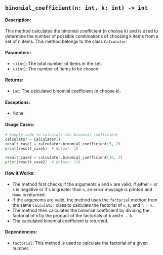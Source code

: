## `binomial_coefficient(n: int, k: int) -> int`

#### Description:
This method calculates the binomial coefficient (n choose k) and is used to determine the number of possible combinations of choosing k items from a set of n items. This method belongs to the class `Calculator`.

#### Parameters:
- `n` (`int`): The total number of items in the set.
- `k` (`int`): The number of items to be chosen.

#### Returns:
- `int`: The calculated binomial coefficient (n choose k).

#### Exceptions:
- None

#### Usage Cases:

```python
# Sample code to calculate the binomial coefficient
calculator = Calculator()
result_case1 = calculator.binomial_coefficient(5, 2)
print(result_case1)  # Output: 10

result_case2 = calculator.binomial_coefficient(10, 3)
print(result_case2)  # Output: 120
```

#### How it Works:
- The method first checks if the arguments `n` and `k` are valid. If either `n` or `k` is negative or if `k` is greater than `n`, an error message is printed and `None` is returned.
- If the arguments are valid, the method uses the `factorial` method from the same `Calculator` class to calculate the factorial of `n`, `k`, and `n - k`.
- The method then calculates the binomial coefficient by dividing the factorial of `n` by the product of the factorials of `k` and `n - k`.
- The calculated binomial coefficient is returned.

#### Dependencies:
- `factorial`: This method is used to calculate the factorial of a given number.